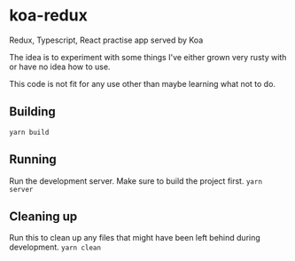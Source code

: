 # koa-redux

Redux, Typescript, React practise app served by Koa

The idea is to experiment with some things I've either grown very rusty with
or have no idea how to use.

This code is not fit for any use other than maybe learning what not to do.

## Building

`yarn build`

## Running

Run the development server. Make sure to build the project first.
`yarn server`

## Cleaning up

Run this to clean up any files that might have been left behind during development.
`yarn clean`
